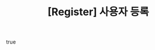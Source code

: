 ---
name: User register
about: "{도메인}/u/{사용자_아이디} 주소 사용을 위한 사용자 등록"
title: "[Register] 사용자 등록"
labels: ["user-register"]
body:
  - type: input
    id: user-id
    attributes:
      label: 사용자 아이디
      description: "3자리 이상 30자리 이하의 영문 소문자 (a-z), 숫자 (0-9), 하이픈 (-), 언더스코어 (_)만 사용 가능하며, 시작과 끝은 영어 소문자와 숫자만 가능"
      placeholder: "예: my_user-id"
      pattern: "^[a-z0-9][a-z0-9-_]{1,28}[a-z0-9]$"
    validations:
      required: true
---